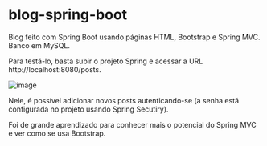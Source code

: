 # blog-spring-boot

Blog feito com Spring Boot usando páginas HTML, Bootstrap e Spring MVC. Banco em MySQL.

Para testá-lo, basta subir o projeto Spring e acessar a URL http://localhost:8080/posts.

![image](https://user-images.githubusercontent.com/52108752/111857573-30234800-8911-11eb-8fa3-5a7c306ea37f.png)

Nele, é possível adicionar novos posts autenticando-se (a senha está configurada no projeto usando Spring Secutiry).

Foi de grande aprendizado para conhecer mais o potencial do Spring MVC e ver como se usa Bootstrap.
